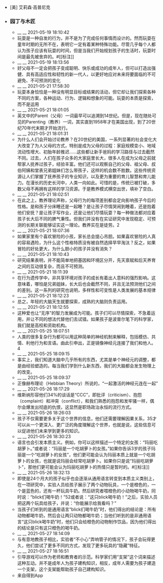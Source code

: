 - [美] 艾莉森·高普尼克
- ### 园丁与木匠
    - __ __ 2021-05-19 18:10:42
    - 玩耍是一种自发的行为，并不是为了完成任何事情而设计的。然而玩耍在童年时期的无所不在，表明它一定有着某种特殊功能。尽管几乎每个人都认为孩子应该有玩耍的时间，但是当我们开始规划孩子的生活时，玩耍时间是最先被舍弃的。#[[标注]]
    - __ __ 2021-05-19 18:13:56
    - 好父母不一定会把孩子变成聪明、快乐或成功的成年人，但可以打造出强健、具有高适应性和韧性的新一代人，以更好地应对未来将要面临的不可避免、不可预测的变化
    - __ __ 2021-05-21 17:58:30
    - 玩耍本身恰恰是一种没有明显目标或结果的活动，但它却让我们探索各种不同的方案，各种运动、行为、逻辑和想象的可能。玩耍的本质是探索，而不是运用
    - __ __ 2021-05-21 18:01:05
    - 英文中的Parent（父母）一词最早可以追溯到14世纪。但是，现在随处可见的Parenting（教养）一词，其实直到1958年才在美国出现，到了20世纪70年代末期才开始流行。
    - __ __ 2021-05-21 18:01:31
    - 为什么人们会开始讨论教养？在20世纪的美国，一系列显著的社会变化大大改变了为人父母的方式，特别是成为父母的过程：家庭规模变小、地域流动性增大、初胎年龄推迟……这些都让新手爸妈的学习路径与过去截然不同。过去，人们在孩子众多的大家庭里长大，很多人在成为父母之前就帮家人抚养过孩子，经验丰富。他们还可以观察自己的父母、祖父母、叔伯阿姨和堂表兄弟姐妹们怎么带孩子，这样的机会数不胜数。这些传统资源让人们掌握了抚养孩子的专业知识，以及更为重要的育儿智慧和育儿能力。在漫长的历史长河中，人类一向如此。可惜的是，传统已被打破，多数父母不再拥有这样的学习资源。于是教养模式横空出世，填补了空白。
    - __ __ 2021-05-21 18:02:51
    - 在此之上，教养理论声称，父母行为的每项差别都会定向影响孩子今后的性格。是和孩子分床睡还是一起睡？是让孩子尽情哭闹到睡着，还是抱着他们安抚？是让孩子写作业，还是让他们尽情玩耍？每一种做法都对应着孩子长大后不同的脾气秉性。但我们并没有在实证研究中发现稳定、可预测的长期关联能够证实这一理论。教养实在是徒劳。2
    - __ __ 2021-05-21 18:07:36
    - 如果家里有个喜欢冒险的小孩，家长总会提心吊胆。如果喜欢冒险的人真的容易遇险，为什么这个性格特质没有被自然选择早早淘汰？反之，如果冒险的好处更大，为什么胆小的孩子并没有消失？
    - __ __ 2021-05-21 18:10:43
    - 研究结果表明，并不能简单地把基因和环境区分开，先天禀赋和后天养育之间的互动很复杂，而且不可预测。
    - __ __ 2021-05-21 18:11:39
    - 在行为遗传学中，非共享环境对孩子的成长有着出人意料的强烈影响。这意味着，哪怕是兄弟姐妹，长大后也会截然不同，并且无法预测他们之间的差别。这一系列的研究也说明，多样性和可变性是人类发展的基本规律
    - __ __ 2021-05-21 18:12:23
    - 总之，年轻的大脑天生就要探索，成熟的大脑则负责运用。
    - __ __ 2021-05-21 18:12:55
    - 这种爱也让“无序”的智力发展成为可能。孩子们可以尽情探索，不急着运用，并让不同的想法代替他们去试错。如果孩子是波普尔笔下的科学家，我们就是高校和资助机构。
    - __ __ 2021-05-25 18:07:51
    - 人类的很多复杂行为都可以用这种简单的神经机制来解释，包括模仿、共情、利他行为和言语。由此引申出，正是镜像神经元连接了我们和他人。4
    - __ __ 2021-05-25 18:09:15
    - 事实上，我们知道大脑中几乎所有的东西，尤其是单个神经元的调整，都是由经验塑造的。每当我们学到什么新东西，我们的大脑都会发生物理上的改变。
    - __ __ 2021-05-25 18:09:37
    - 正像赫布理论（Hebbian Theory）所说的，“一起激活的神经元连在一起”
    - __ __ 2021-05-26 18:17:29
    - 维斯纳形容他们34%的谈话是“CCC”，即批评（criticism）、抱怨（complaint）和冲突（conflict），和我们熟悉的抱怨和发牢骚一样，偶尔会爆发出彻底的仇恨，这显然是职场政治永恒的流行方式。
    - __ __ 2021-05-26 18:26:03
    - 孩子不仅需要更多关于这个世界的信息，他们还需要理解因果关系，35才可以从一个更深入、更广泛的角度理解这个世界，也就是说，这些信息可以促进他们未来学到更多的知识。
    - __ __ 2021-05-26 18:30:23
    - 语言也会引发本质主义。例如，你可以这样描述一个特定的女孩：“玛丽吃胡萝卜。”或者说：“玛丽是一个吃胡萝卜的女孩。”如果你告诉3岁的孩子玛丽是一个“吃胡萝卜的女孩”，他们更可能会认为玛丽本质上就是一个吃胡萝卜的女孩，也就是说玛丽会经常吃胡萝卜。如果你只是说“玛丽吃胡萝卜”，那他们更可能会认为玛丽吃胡萝卜的热情只是暂时的。#[[标注]]
    - __ __ 2021-05-26 18:32:13
    - 即使是24个月大的孩子似乎也会逐渐从通用语言转变到本质主义类别上，在一项研究中，实验人员给孩子展示了两个动物玩具，一个是橙色的，一个是蓝色的，还有一杯玩具牛奶。然后研究者喂橙色的小动物喝牛奶，同时说：“blick们喝牛奶！”52或者说：“这只blick喝牛奶！”之后，实验人员把这两个玩具给孩子，并说：“你能展示给我看吗？”
    - 当孩子们听到的是通用语言“blick们喝牛奶”时，他们得出的结论是：所有动物都喝牛奶，然后会让两只动物都喝牛奶；当他们听到的是非通用语言“这只blick喝牛奶”时，他们只会给橙色的动物制作饮品，因为他们得出的结论是只有这只橙色的喝牛奶。
    - __ __ 2021-05-27 18:14:09
    - 与有意地教孩子相比，实验者“不小心”弄响管子的情况下，孩子会玩得更久，他们尝试了更多不同的方式，发现了更多玩具的“隐藏”特征。
    - __ __ 2021-05-27 18:16:51
    - 引导游戏可以作为老师和教育者的示范。科学家们用“支架”这个词来描述这种互动。并不是成年人为孩子建构知识，相反，成年人需要为孩子建造一个支架，这个支架能帮助孩子自己建构知识。
    - 来自得到App
